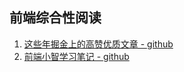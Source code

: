 ## 前端综合性阅读

1. [这些年掘金上的高赞优质文章 - github](https://github.com/zenghongtu/Blog/issues/1)
2. [前端小智学习笔记 - github](https://github.com/qq449245884/xiaozhi)

